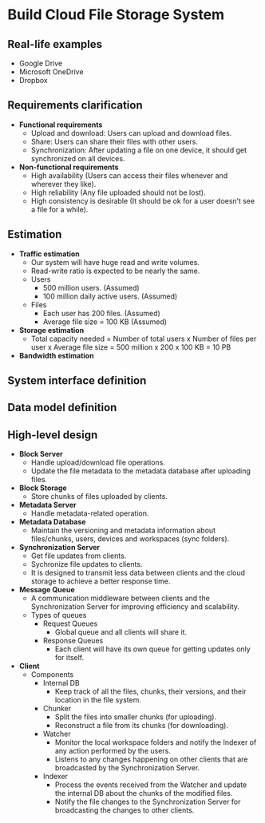 # Build Cloud File Storage System

## Real-life examples
- Google Drive
- Microsoft OneDrive
- Dropbox

## Requirements clarification
- **Functional requirements**
   - Upload and download: Users can upload and download files.
   - Share: Users can share their files with other users.
   - Synchronization: After updating a file on one device, it should get synchronized on all devices.
- **Non-functional requirements**
   - High availability (Users can access their files whenever and wherever they like).
   - High reliability (Any file uploaded should not be lost).
   - High consistency is desirable (It should be ok for a user doesn’t see a file for a while).

## Estimation
- **Traffic estimation**
   - Our system will have huge read and write volumes.
   - Read-write ratio is expected to be nearly the same.
   - Users
      - 500 million users. (Assumed)
      - 100 million daily active users. (Assumed)
   - Files
      - Each user has 200 files. (Assumed)
      - Average file size = 100 KB (Assumed)
- **Storage estimation**
   - Total capacity needed = Number of total users x Number of files per user x Average file size = 500 million x 200 x 100 KB = 10 PB
- **Bandwidth estimation**

## System interface definition

## Data model definition

## High-level design

- **Block Server**
   - Handle upload/download file operations.
   - Update the file metadata to the metadata database after uploading files.
- **Block Storage**
   - Store chunks of files uploaded by clients.
- **Metadata Server**
   - Handle metadata-related operation.
- **Metadata Database**
   - Maintain the versioning and metadata information about files/chunks, users, devices and workspaces (sync folders).
- **Synchronization Server**
   - Get file updates from clients.
   - Sychronize file updates to clients.
   - It is designed to transmit less data between clients and the cloud storage to achieve a better response time.
- **Message Queue**
   - A communication middleware between clients and the Synchronization Server for improving efficiency and scalability.
   - Types of queues
      - Request Queues
         - Global queue and all clients will share it.
      - Response Queues
         - Each client will have its own queue for getting updates only for itself.
- **Client**
   - Components
      - Internal DB
         - Keep track of all the files, chunks, their versions, and their location in the file system.
      - Chunker
         - Split the files into smaller chunks (for uploading).
         - Reconstruct a file from its chunks (for downloading).
      - Watcher
         - Monitor the local workspace folders and notify the Indexer of any action performed by the users.
         - Listens to any changes happening on other clients that are broadcasted by the Synchronization Server.
      - Indexer
         - Process the events received from the Watcher and update the internal DB about the chunks of the modified files.
         - Notify the file changes to the Synchronization Server for broadcasting the changes to other clients.
